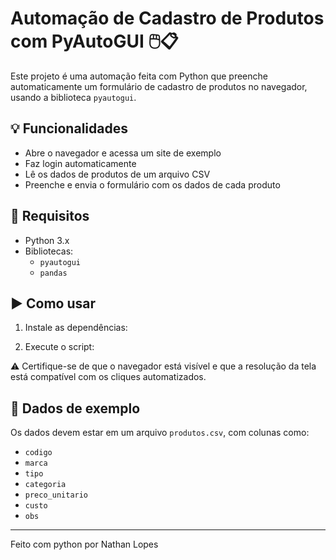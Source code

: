# Automação de Cadastro de Produtos com PyAutoGUI 🖱️📋

Este projeto é uma automação feita com Python que preenche automaticamente um formulário de cadastro de produtos no navegador, usando a biblioteca `pyautogui`.

## 💡 Funcionalidades

- Abre o navegador e acessa um site de exemplo
- Faz login automaticamente
- Lê os dados de produtos de um arquivo CSV
- Preenche e envia o formulário com os dados de cada produto

## 📁 Requisitos

- Python 3.x
- Bibliotecas:
  - `pyautogui`
  - `pandas`

## ▶️ Como usar

1. Instale as dependências:

2. Execute o script:

⚠️ Certifique-se de que o navegador está visível e que a resolução da tela está compatível com os cliques automatizados.

## 📄 Dados de exemplo

Os dados devem estar em um arquivo `produtos.csv`, com colunas como:
- `codigo`
- `marca`
- `tipo`
- `categoria`
- `preco_unitario`
- `custo`
- `obs`

---

Feito com python por Nathan Lopes

